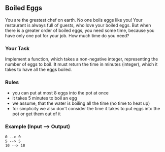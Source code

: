 ## Boiled Eggs

You are the greatest chef on earth. No one boils eggs like you! Your restaurant is always full of guests, who love your
boiled eggs. But when there is a greater order of boiled eggs, you need some time, because you have only one pot for
your job. How much time do you need?

### Your Task

Implement a function, which takes a non-negative integer, representing the number of eggs to boil. It must return the
time in minutes (integer), which it takes to have all the eggs boiled.

### Rules

- you can put at most 8 eggs into the pot at once
- it takes 5 minutes to boil an egg
- we assume, that the water is boiling all the time (no time to heat up)
- for simplicity we also don't consider the time it takes to put eggs into the pot or get them out of it

### Example (Input --> Output)

```
0 --> 0
5 --> 5
10 --> 10
```